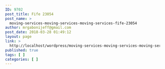 ```yaml
---
ID: 9702
post_title: Fife 23054
post_name: >
  moving-services-moving-services-moving-services-fife-23054
author: mrgabonijeff@gmail.com
post_date: 2018-03-28 01:49:12
layout: page
link: >
  http://localhost/wordpress/moving-services-moving-services-moving-services-fife-23054/
published: true
tags: [ ]
categories: [ ]
---
```

